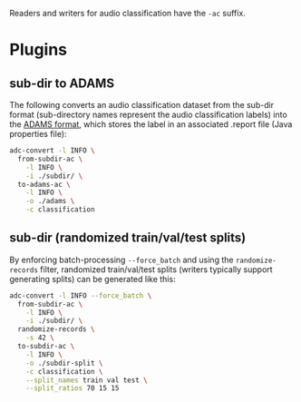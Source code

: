 Readers and writers for audio classification have the `-ac` suffix.

# Plugins

## sub-dir to ADAMS

The following converts an audio classification dataset from the sub-dir format
(sub-directory names represent the audio classification labels) into the 
[ADAMS format](https://github.com/waikato-datamining/audio-dataset-converter/blob/main/formats/adams.md), 
which stores the label in an associated .report file (Java properties file):

```bash
adc-convert -l INFO \
  from-subdir-ac \
    -l INFO \
    -i ./subdir/ \
  to-adams-ac \
    -l INFO \
    -o ./adams \
    -c classification
```


## sub-dir (randomized train/val/test splits)

By enforcing batch-processing `--force_batch` and using the 
`randomize-records` filter, randomized train/val/test splits
(writers typically support generating splits) can be generated 
like this:

```bash
adc-convert -l INFO --force_batch \
  from-subdir-ac \
    -l INFO \
    -i ./subdir/ \
  randomize-records \
    -s 42 \
  to-subdir-ac \
    -l INFO \
    -o ./subdir-split \
    -c classification \
    --split_names train val test \
    --split_ratios 70 15 15
```
